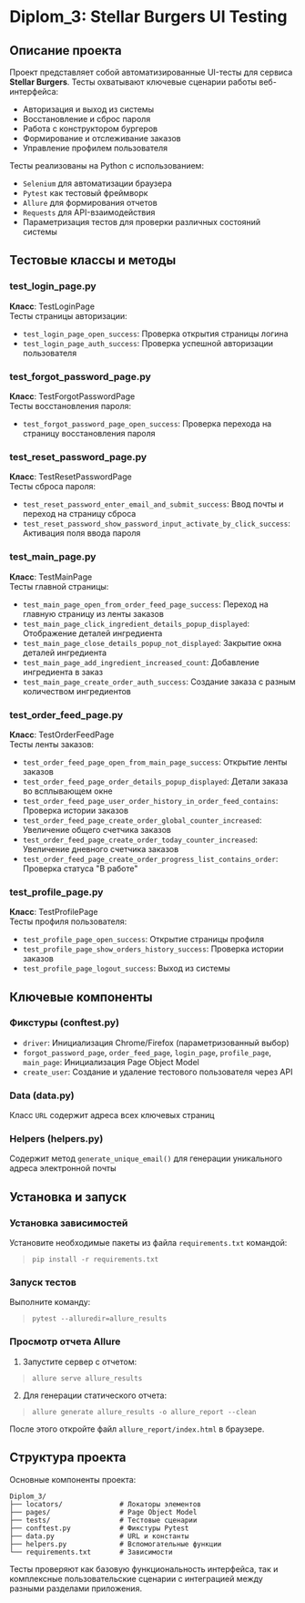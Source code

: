 # Diplom_3: Stellar Burgers UI Testing

## Описание проекта
Проект представляет собой автоматизированные UI-тесты для сервиса **Stellar Burgers**. Тесты охватывают ключевые сценарии работы веб-интерфейса:
- Авторизация и выход из системы
- Восстановление и сброс пароля
- Работа с конструктором бургеров
- Формирование и отслеживание заказов
- Управление профилем пользователя

Тесты реализованы на Python с использованием:
- `Selenium` для автоматизации браузера
- `Pytest` как тестовый фреймворк
- `Allure` для формирования отчетов
- `Requests` для API-взаимодействия
- Параметризация тестов для проверки различных состояний системы

## Тестовые классы и методы

### test_login_page.py
**Класс**: TestLoginPage  
Тесты страницы авторизации:
- `test_login_page_open_success`: Проверка открытия страницы логина
- `test_login_page_auth_success`: Проверка успешной авторизации пользователя

### test_forgot_password_page.py
**Класс**: TestForgotPasswordPage  
Тесты восстановления пароля:
- `test_forgot_password_page_open_success`: Проверка перехода на страницу восстановления пароля

### test_reset_password_page.py
**Класс**: TestResetPasswordPage  
Тесты сброса пароля:
- `test_reset_password_enter_email_and_submit_success`: Ввод почты и переход на страницу сброса
- `test_reset_password_show_password_input_activate_by_click_success`: Активация поля ввода пароля

### test_main_page.py
**Класс**: TestMainPage  
Тесты главной страницы:
- `test_main_page_open_from_order_feed_page_success`: Переход на главную страницу из ленты заказов
- `test_main_page_click_ingredient_details_popup_displayed`: Отображение деталей ингредиента
- `test_main_page_close_details_popup_not_displayed`: Закрытие окна деталей ингредиента
- `test_main_page_add_ingredient_increased_count`: Добавление ингредиента в заказ
- `test_main_page_create_order_auth_success`: Создание заказа с разным количеством ингредиентов

### test_order_feed_page.py
**Класс**: TestOrderFeedPage  
Тесты ленты заказов:
- `test_order_feed_page_open_from_main_page_success`: Открытие ленты заказов
- `test_order_feed_page_order_details_popup_displayed`: Детали заказа во всплывающем окне
- `test_order_feed_page_user_order_history_in_order_feed_contains`: Проверка истории заказов
- `test_order_feed_page_create_order_global_counter_increased`: Увеличение общего счетчика заказов
- `test_order_feed_page_create_order_today_counter_increased`: Увеличение дневного счетчика заказов
- `test_order_feed_page_create_order_progress_list_contains_order`: Проверка статуса "В работе"

### test_profile_page.py
**Класс**: TestProfilePage  
Тесты профиля пользователя:
- `test_profile_page_open_success`: Открытие страницы профиля
- `test_profile_page_show_orders_history_success`: Проверка истории заказов
- `test_profile_page_logout_success`: Выход из системы

## Ключевые компоненты

### Фикстуры (conftest.py)
- `driver`: Инициализация Chrome/Firefox (параметризованный выбор)
- `forgot_password_page`, `order_feed_page`, `login_page`, `profile_page`, `main_page`: Инициализация Page Object Model
- `create_user`: Создание и удаление тестового пользователя через API

### Data (data.py)
Класс `URL` содержит адреса всех ключевых страниц

### Helpers (helpers.py)
Содержит метод `generate_unique_email()` для генерации уникального адреса электронной почты

## Установка и запуск

### Установка зависимостей
Установите необходимые пакеты из файла `requirements.txt` командой:  
> `pip install -r requirements.txt`

### Запуск тестов
Выполните команду:  
> `pytest --alluredir=allure_results`

### Просмотр отчета Allure
1. Запустите сервер с отчетом:  
> `allure serve allure_results`

2. Для генерации статического отчета:  
> `allure generate allure_results -o allure_report --clean`

После этого откройте файл `allure_report/index.html` в браузере.

## Структура проекта
Основные компоненты проекта:
```
Diplom_3/
├── locators/              # Локаторы элементов
├── pages/                 # Page Object Model
├── tests/                 # Тестовые сценарии
├── conftest.py            # Фикстуры Pytest
├── data.py                # URL и константы
├── helpers.py             # Вспомогательные функции
└── requirements.txt       # Зависимости
```
Тесты проверяют как базовую функциональность интерфейса, так и комплексные пользовательские сценарии с интеграцией между разными разделами приложения.
